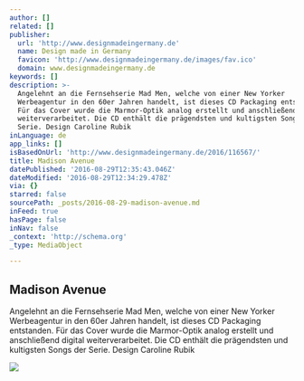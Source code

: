 ```yaml
---
author: []
related: []
publisher:
  url: 'http://www.designmadeingermany.de'
  name: Design made in Germany
  favicon: 'http://www.designmadeingermany.de/images/fav.ico'
  domain: www.designmadeingermany.de
keywords: []
description: >-
  Angelehnt an die Fernsehserie Mad Men, welche von einer New Yorker
  Werbeagentur in den 60er Jahren handelt, ist dieses CD Packaging entstanden.
  Für das Cover wurde die Marmor-Optik analog erstellt und anschließend digital
  weiterverarbeitet. Die CD enthält die prägendsten und kultigsten Songs der
  Serie. Design Caroline Rubik
inLanguage: de
app_links: []
isBasedOnUrl: 'http://www.designmadeingermany.de/2016/116567/'
title: Madison Avenue
datePublished: '2016-08-29T12:35:43.046Z'
dateModified: '2016-08-29T12:34:29.478Z'
via: {}
starred: false
sourcePath: _posts/2016-08-29-madison-avenue.md
inFeed: true
hasPage: false
inNav: false
_context: 'http://schema.org'
_type: MediaObject

---
```

<article style=""><h1>Madison Avenue</h1><p>Angelehnt an die Fernsehserie Mad Men, welche von einer New Yorker Werbeagentur in den 60er Jahren handelt, ist dieses CD Packaging entstanden. Für das Cover wurde die Marmor-Optik analog erstellt und anschließend digital weiterverarbeitet. Die CD enthält die prägendsten und kultigsten Songs der Serie. Design Caroline Rubik</p><img src="http://www.designmadeingermany.de/2013/wp-content/uploads/2016/08/8bb36c58331cc866c3fe19d9ad12f03b-1920x1280.jpg" /></article>